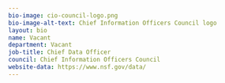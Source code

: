 ```yaml
---
bio-image: cio-council-logo.png
bio-image-alt-text: Chief Information Officers Council logo
layout: bio
name: Vacant
department: Vacant
job-title: Chief Data Officer
council: Chief Information Officers Council
website-data: https://www.nsf.gov/data/
---
```

